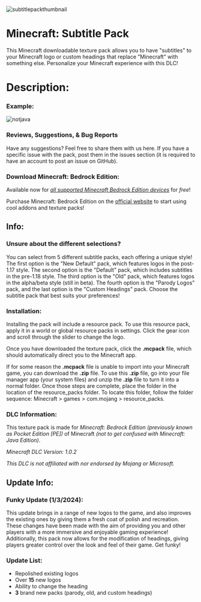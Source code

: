 ![subtitlepackthumbnail](https://github.com/ArchivedCodeGITHUB/Minecraft-Subtitle-Pack/assets/152086313/da54663c-37a2-4275-b29f-ed314e2f0c2c)

# Minecraft: Subtitle Pack
This Minecraft downloadable texture pack allows you to have "subtitles" to your Minecraft logo or custom headings that replace "Minecraft" with something else. Personalize your Minecraft experience with this DLC!

# Description:

### Example:
![notjava](https://github.com/ArchivedCodeGITHUB/Minecraft-Subtitle-Pack/assets/152086313/718171b5-85a8-437b-8ad8-ab61a6e86f3c)
 
### Reviews, Suggestions, & Bug Reports 
Have any suggestions? Feel free to share them with us here. If you have a specific issue with the pack, post them in the issues section (it is required to have an account to post an issue on GitHub).

### Download Minecraft: Bedrock Edition:
Available now for [*_all supported Minecraft Bedrock Edition devices_*](https://www.minecraft.net/en-us/article/java-or-bedrock-edition#:~:text=While%20the%20Java%20Edition%20is%20only%20available%20on,Android%2C%20iOS%2C%20Windows%20Mobile%20and%20Samsung%20Gear%20VR.) for *free*!

Purchase Minecraft: Bedrock Edition on the [official website](https://www.minecraft.net/en-us/about-minecraft) to start using cool addons and texture packs!

## Info:
### Unsure about the different selections?
You can select from 5 different subtitle packs, each offering a unique style! The first option is the "New Default" pack, which features logos in the post-1.17 style. The second option is the "Default" pack, which includes subtitles in the pre-1.18 style. The third option is the "Old" pack, which features logos in the alpha/beta style (still in beta). The fourth option is the "Parody Logos" pack, and the last option is the "Custom Headings" pack. Choose the subtitle pack that best suits your preferences!

### Installation:
Installing the pack will include a resource pack. To use this resource pack, apply it in a world or global resource packs in settings. Click the gear icon and scroll through the slider to change the logo.

Once you have downloaded the texture pack, click the **.mcpack** file, which should automatically direct you to the Minecraft app.

If for some reason the __.mcpack__ file is unable to import into your Minecraft game, you can download the **.zip** file. To use this **.zip** file, go into your file manager app (your system files) and unzip the **.zip** file to turn it into a normal folder. Once those steps are complete, place the folder in the location of the resource_packs folder. To locate this folder, follow the folder sequence: Minecraft > games > com.mojang > resource_packs.

### DLC Information:
This texture pack is made for *Minecraft: Bedrock Edition (previously known as Pocket Edition [PE])* of Minecraft *(not to get confused with Minecraft: Java Edition)*.

*Minecraft DLC Version: 1.0.2*

*This DLC is not affiliated with nor endorsed by Mojang or Microsoft.*

## Update Info:
### Funky Update (1/3/2024):

This update brings in a range of new logos to the game, and also improves the existing ones by giving them a fresh coat of polish and recreation. These changes have been made with the aim of providing you and other players with a more immersive and enjoyable gaming experience! Additionally, this pack now allows for the modification of headings, giving players greater control over the look and feel of their game. Get funky!

### Update List:

* Repolished existing logos
* Over **15** new logos
* Ability to change the heading
* **3** brand new packs (parody, old, and custom headings)
